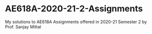 # AE618A-2020-21-2-Assignments
My solutions to AE618A Assignments offered in 2020-21 Semester 2 by Prof. Sanjay Mittal
